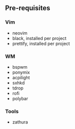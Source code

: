## Pre-requisites

### Vim

* neovim
* black, installed per project
* prettify, installed per project

### WM

* bspwm
* ponymix
* acpilight
* sxhkd
* tdrop
* rofi
* polybar

### Tools

* zathura
